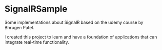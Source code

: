 # SignalRSample
Some implementations about SignalR based on the udemy course by Bhrugen Patel.

I created this project to learn and have a foundation of applications that can integrate real-time functionality.
